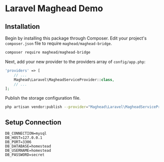 # Laravel Maghead Demo


## Installation

Begin by installing this package through Composer. Edit your project's `composer.json` file to require `maghead/maghead-bridge`.

```bash
composer require maghead/maghead-bridge
```

Next, add your new provider to the providers array of `config/app.php`:

```php
'providers' => [
    // ...
    Maghead\Laravel\MagheadServiceProvider::class,
    // ...
];
```

Publish the storage configuration file.

```bash
php artisan vendor:publish --provider="Maghead\Laravel\MagheadServiceProvider"
```

## Setup Connection

```
DB_CONNECTION=mysql
DB_HOST=127.0.0.1
DB_PORT=3306
DB_DATABASE=homestead
DB_USERNAME=homestead
DB_PASSWORD=secret
```
